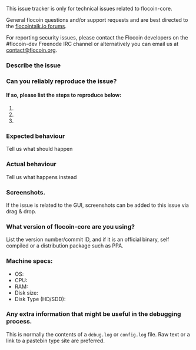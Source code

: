 <!--- Remove sections that do not apply -->

This issue tracker is only for technical issues related to flocoin-core.

General flocoin questions and/or support requests and are best directed to the [flocointalk.io forums](https://flocointalk.io/).

For reporting security issues, please contact the Flocoin developers on the #flocoin-dev Freenode IRC channel or alternatively you can email us at contact@flocoin.org.

### Describe the issue

### Can you reliably reproduce the issue?
#### If so, please list the steps to reproduce below:
1.
2.
3.

### Expected behaviour
Tell us what should happen

### Actual behaviour
Tell us what happens instead

### Screenshots.
If the issue is related to the GUI, screenshots can be added to this issue via drag & drop.

### What version of flocoin-core are you using?
List the version number/commit ID, and if it is an official binary, self compiled or a distribution package such as PPA.

### Machine specs:
- OS:
- CPU:
- RAM:
- Disk size:
- Disk Type (HD/SDD):

### Any extra information that might be useful in the debugging process.
This is normally the contents of a `debug.log` or `config.log` file. Raw text or a link to a pastebin type site are preferred.
